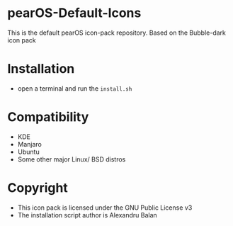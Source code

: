 # pearOS-Default-Icons
This is the default pearOS icon-pack repository. Based on the Bubble-dark icon pack

# Installation
- open a terminal and run the `install.sh`

# Compatibility
- KDE
- Manjaro
- Ubuntu
- Some other major Linux/ BSD distros

# Copyright
- This icon pack is licensed under the GNU Public License v3
- The installation script author is Alexandru Balan
